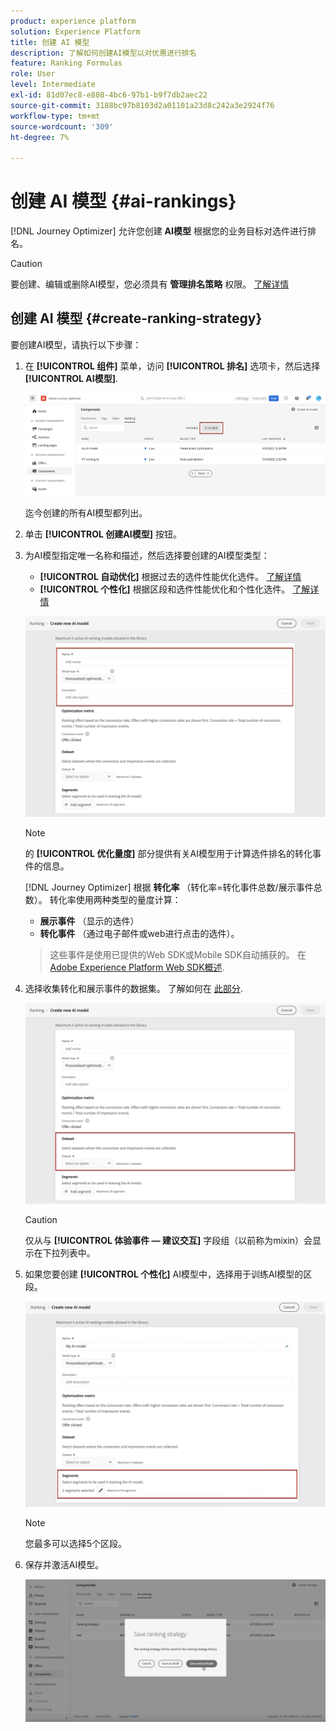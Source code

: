 ```yaml
---
product: experience platform
solution: Experience Platform
title: 创建 AI 模型
description: 了解如何创建AI模型以对优惠进行排名
feature: Ranking Formulas
role: User
level: Intermediate
exl-id: 81d07ec8-e808-4bc6-97b1-b9f7db2aec22
source-git-commit: 3188bc97b8103d2a01101a23d8c242a3e2924f76
workflow-type: tm+mt
source-wordcount: '309'
ht-degree: 7%

---
```


# 创建 AI 模型 {#ai-rankings}

[!DNL Journey Optimizer] 允许您创建 **AI模型** 根据您的业务目标对选件进行排名。

>[!CAUTION]
>
>要创建、编辑或删除AI模型，您必须具有 **管理排名策略** 权限。 [了解详情](../../administration/high-low-permissions.md#manage-ranking-strategies)

## 创建 AI 模型 {#create-ranking-strategy}

要创建AI模型，请执行以下步骤：

1. 在 **[!UICONTROL 组件]** 菜单，访问 **[!UICONTROL 排名]** 选项卡，然后选择 **[!UICONTROL AI模型]**.

   ![](../assets/ai-ranking-list.png)

   迄今创建的所有AI模型都列出。

1. 单击 **[!UICONTROL 创建AI模型]** 按钮。

1. 为AI模型指定唯一名称和描述，然后选择要创建的AI模型类型：

   * **[!UICONTROL 自动优化]** 根据过去的选件性能优化选件。 [了解详情](auto-optimization-model.md)
   * **[!UICONTROL 个性化]** 根据区段和选件性能优化和个性化选件。 [了解详情](personalized-optimization-model.md)

   ![](../assets/ai-ranking-fields.png)

   >[!NOTE]
   >
   >的 **[!UICONTROL 优化量度]** 部分提供有关AI模型用于计算选件排名的转化事件的信息。
   >
   >[!DNL Journey Optimizer] 根据 **转化率** （转化率=转化事件总数/展示事件总数）。 转化率使用两种类型的量度计算：
   >* **展示事件** （显示的选件）
   >* **转化事件** （通过电子邮件或web进行点击的选件）。

   >
   >这些事件是使用已提供的Web SDK或Mobile SDK自动捕获的。 在 [Adobe Experience Platform Web SDK概述](https://experienceleague.adobe.com/docs/experience-platform/edge/home.html?lang=en).

1. 选择收集转化和展示事件的数据集。 了解如何在 [此部分](#create-dataset). <!--This dataset needs to be associated with a schema that must have the **[!UICONTROL Proposition Interactions]** field group (previously known as mixin) associated with it.-->

   ![](../assets/ai-ranking-dataset-id.png)

   >[!CAUTION]
   >
   >仅从与 **[!UICONTROL 体验事件 — 建议交互]** 字段组（以前称为mixin）会显示在下拉列表中。

1. 如果您要创建 **[!UICONTROL 个性化]** AI模型中，选择用于训练AI模型的区段。

   ![](../assets/ai-ranking-segments.png)

   >[!NOTE]
   >
   >您最多可以选择5个区段。

1. 保存并激活AI模型。

   ![](../assets/ai-ranking-save-activate.png)
